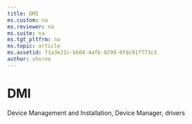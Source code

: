 ```yaml
---
title: DMI
ms.custom: na
ms.reviewer: na
ms.suite: na
ms.tgt_pltfrm: na
ms.topic: article
ms.assetid: f1a3e21c-b604-4afb-8299-0fdc91f773c3
author: vhorne
---
```

# DMI
Device Management and Installation, Device Manager, drivers  
  
